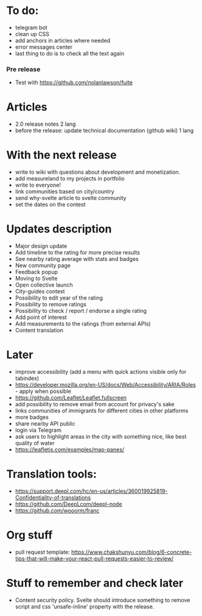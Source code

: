 # To do:

- telegram bot
- clean up CSS
- add anchors in articles where needed
- error messages center
- last thing to do is to check all the text again

### Pre release
- Test with https://github.com/nolanlawson/fuite

# Articles

- 2.0 release notes 2 lang
- before the release: update technical documentation (github wiki) 1 lang

# With the next release

- write to wiki with questions about development and monetization.
- add measureland to my projects in portfolio
- write to everyone!
- link communities based on city/country
- send why-svelte article to svelte community
- set the dates on the contest

# Updates description

- Major design update
- Add timeline to the rating for more precise results
- See nearby rating average with stats and badges
- New community page
- Feedback popup
- Moving to Svelte
- Open collective launch
- City-guides contest
- Possibility to edit year of the rating
- Possibility to remove ratings
- Possibility to check / report / endorse a single rating
- Add point of interest
- Add measurements to the ratings (from external APIs)
- Content translation

# Later

- improve accessibility (add a menu with quick actions visible only for tabindex)
- https://developer.mozilla.org/en-US/docs/Web/Accessibility/ARIA/Roles - apply when possible
- https://github.com/Leaflet/Leaflet.fullscreen
- add possibility to remove email from account for privacy's sake
- links communities of immigrants for different cities in other platforms
- more badges
- share nearby API public
- login via Telegram
- ask users to highlight areas in the city with something nice, like best quality of water
- https://leafletjs.com/examples/map-panes/

# Translation tools:

- https://support.deepl.com/hc/en-us/articles/360019925819-Confidentiality-of-translations
- https://github.com/DeepLcom/deepl-node
- https://github.com/wooorm/franc

# Org stuff

- pull request template: https://www.chakshunyu.com/blog/6-concrete-tips-that-will-make-your-react-pull-requests-easier-to-review/

# Stuff to remember and check later

- Content security policy. Svelte should introduce something to remove script and css 'unsafe-inline' property with the release.
